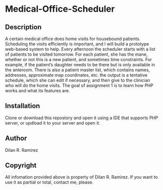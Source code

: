 # Medical-Office-Scheduler

## Description
A certain medical office does home visits for housebound patients. Scheduling the visits
efficiently is important, and I will build a prototype web-based system to help. Every afternoon
the scheduler starts with a list of patients to be visited tomorrow. For each patient, she has the
mane, whether or not this is a new patient, and sometimes time constraints. For example, if the
patient’s daughter needs to be there but is only available in the anteroom. There is also a patient
master list, which contains names, addresses, approximate map coordinates, etc. the output is a
tentative schedule, which she can edit if necessary, and then give to the clinician who will do the
home visits. The goal of assignment 1 is to learn how PHP works and what its features are.

## Installation
Clone or download this repostory and open it using a IDE that supports PHP server, or updload it to your server and open it.

## Author
Dilan R. Ramirez

## Copyright 
All infomation provided above is property of Dilan R. Ramirez. If you want to use it as partial or total, contact me, please.
